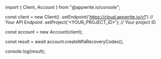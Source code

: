 import { Client, Account } from "@appwrite.io/console";

const client = new Client()
    .setEndpoint('https://cloud.appwrite.io/v1') // Your API Endpoint
    .setProject('<YOUR_PROJECT_ID>'); // Your project ID

const account = new Account(client);

const result = await account.createMfaRecoveryCodes();

console.log(result);
